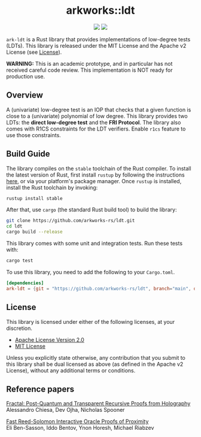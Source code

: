 <h1 align="center">arkworks::ldt</h1>

<p align="center">
    <a href="https://github.com/arkworks-rs/sponge/blob/master/LICENSE-APACHE">
        <img src="https://img.shields.io/badge/license-APACHE-blue.svg"></a>
    <a href="https://github.com/arkworks-rs/sponge/blob/master/LICENSE-MIT">
        <img src="https://img.shields.io/badge/license-MIT-blue.svg"></a>
</p>

`ark-ldt` is a Rust library that provides implementations of low-degree tests (LDTs). This library is released under the MIT License
and the Apache v2 License (see [License](#license)).

**WARNING:** This is an academic prototype, and in particular has not received careful code review.
This implementation is NOT ready for production use.

## Overview

A (univariate) low-degree test is an IOP that checks that a given function is close to a (univariate) polynomial of low degree. This library provides two LDTs: the **direct low-degree test** and the **FRI Protocol**. The library also comes with R1CS constraints for the LDT verifiers. Enable `r1cs` feature to use those constraints. 

## Build Guide

The library compiles on the `stable` toolchain of the Rust compiler. To install the latest version
of Rust, first install `rustup` by following the instructions [here](https://rustup.rs/), or via
your platform's package manager. Once `rustup` is installed, install the Rust toolchain by invoking:
```bash
rustup install stable
```

After that, use `cargo` (the standard Rust build tool) to build the library:
```bash
git clone https://github.com/arkworks-rs/ldt.git
cd ldt
cargo build --release
```

This library comes with some unit and integration tests. Run these tests with:
```bash
cargo test
```

To use this library, you need to add the following to your `Cargo.toml`.
```toml
[dependencies]
ark-ldt = {git = "https://github.com/arkworks-rs/ldt", branch="main", default-features = false}
```

## License

This library is licensed under either of the following licenses, at your discretion.

* [Apache License Version 2.0](LICENSE-APACHE)
* [MIT License](LICENSE-MIT)

Unless you explicitly state otherwise, any contribution that you submit to this library shall be
dual licensed as above (as defined in the Apache v2 License), without any additional terms or
conditions.

## Reference papers

[Fractal: Post-Quantum and Transparent Recursive Proofs from Holography][cos20]<br>
Alessandro Chiesa, Dev Ojha, Nicholas Spooner     

[Fast Reed-Solomon Interactive Oracle Proofs of Proximity][bbhr17]<br>
Eli Ben-Sasson, Iddo Bentov, Ynon Horesh, Michael Riabzev

[cos20]: https://eprint.iacr.org/2019/1076
[bbhr17]: https://eccc.weizmann.ac.il/report/2017/134/
